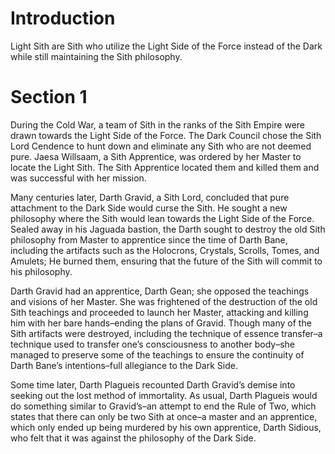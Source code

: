 # Introduction

Light Sith are Sith who utilize the Light Side of the Force instead of the Dark while still maintaining the Sith philosophy.

# Section 1

During the Cold War, a team of Sith in the ranks of the Sith Empire were drawn towards the Light Side of the Force.
The Dark Council chose the Sith Lord Cendence to hunt down and eliminate any Sith who are not deemed pure.
Jaesa Willsaam, a Sith Apprentice, was ordered by her Master to locate the Light Sith.
The Sith Apprentice located them and killed them and was successful with her mission.

Many centuries later, Darth Gravid, a Sith Lord, concluded that pure attachment to the Dark Side would curse the Sith.
He sought a new philosophy where the Sith would lean towards the Light Side of the Force.
Sealed away in his Jaguada bastion, the Darth sought to destroy the old Sith philosophy from Master to apprentice since the time of Darth Bane, including the artifacts such as the Holocrons, Crystals, Scrolls, Tomes, and Amulets; He burned them, ensuring that the future of the Sith will commit to his philosophy.

Darth Gravid had an apprentice, Darth Gean; she opposed the teachings and visions of her Master.
She was frightened of the destruction of the old Sith teachings and proceeded to launch her Master, attacking and killing him with her bare hands–ending the plans of Gravid.
Though many of the Sith artifacts were destroyed, including the technique of essence transfer–a technique used to transfer one’s consciousness to another body–she managed to preserve some of the teachings to ensure the continuity of Darth Bane’s intentions–full allegiance to the Dark Side.

Some time later, Darth Plagueis recounted Darth Gravid’s demise into seeking out the lost method of immortality.
As usual, Darth Plagueis would do something similar to Gravid’s–an attempt to end the Rule of Two, which states that there can only be two Sith at once–a master and an apprentice, which only ended up being murdered by his own apprentice, Darth Sidious, who felt that it was against the philosophy of the Dark Side.
